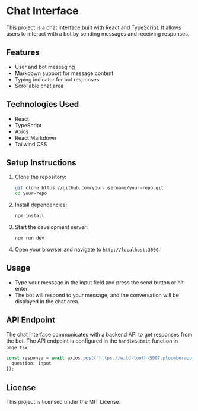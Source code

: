 # Chat Interface

This project is a chat interface built with React and TypeScript. It allows users to interact with a bot by sending messages and receiving responses.

## Features

- User and bot messaging
- Markdown support for message content
- Typing indicator for bot responses
- Scrollable chat area

## Technologies Used

- React
- TypeScript
- Axios
- React Markdown
- Tailwind CSS

## Setup Instructions

1. Clone the repository:
   ```bash
   git clone https://github.com/your-username/your-repo.git
   cd your-repo
   ```

2. Install dependencies:
   ```bash
   npm install
   ```

3. Start the development server:
   ```bash
   npm run dev
   ```

4. Open your browser and navigate to `http://localhost:3000`.

## Usage

- Type your message in the input field and press the send button or hit enter.
- The bot will respond to your message, and the conversation will be displayed in the chat area.

## API Endpoint

The chat interface communicates with a backend API to get responses from the bot. The API endpoint is configured in the `handleSubmit` function in `page.tsx`:
```typescript
const response = await axios.post('https://wild-tooth-5997.ploomberapp.io/call_function', {
  question: input
});
```

## License

This project is licensed under the MIT License.
